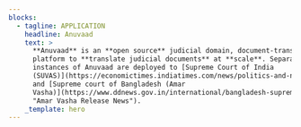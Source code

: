 ```yaml
---
blocks:
  - tagline: APPLICATION
    headline: Anuvaad
    text: >
      **Anuvaad** is an **open source** judicial domain, document-translation
      platform to **translate judicial documents** at **scale**. Separate
      instances of Anuvaad are deployed to [Supreme Court of India
      (SUVAS)](https://economictimes.indiatimes.com/news/politics-and-nation/supreme-court-develops-software-to-make-all-its-17-benches-paperless/articleshow/75989143.cms?from=mdr)
      and [Supreme court of Bangladesh (Amar
      Vasha)](https://www.ddnews.gov.in/international/bangladesh-supreme-court-launches-ai-based-translation-software-%E2%80%98amar-vasha%E2%80%99
      "Amar Vasha Release News").
    _template: hero
---
```


